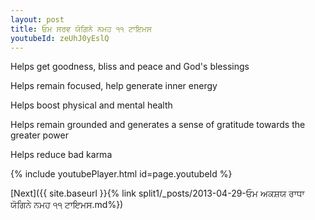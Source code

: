 ```yaml
---
layout: post
title: ਓਮ ਸਰਵ ਯੋਗਿਨੇ ਨਮਹ ੧੧ ਟਾਇਮਸ
youtubeId: zeUhJ0yEslQ
---
```

 
 
Helps get goodness, bliss and peace and God's blessings
 
Helps remain focused, help generate inner energy 
 
Helps boost physical and mental health 
 
Helps remain grounded and generates a sense of gratitude towards the greater power 
 
Helps reduce bad karma
 
 
 
 


{% include youtubePlayer.html id=page.youtubeId %}
 
[Next]({{ site.baseurl }}{% link  split1/_posts/2013-04-29-ਓਮ ਅਕਸ਼ਯ ਰਾਧਾ ਯੋਗਿਨੇ ਨਮਹ ੧੧ ਟਾਇਮਸ.md%})
 
